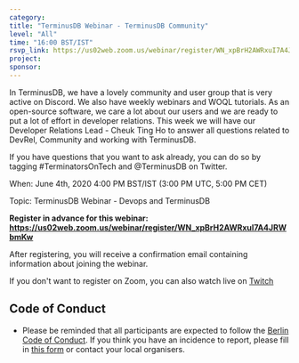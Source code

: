 ```yaml
---
category:
title: "TerminusDB Webinar - TerminusDB Community"
level: "All"
time: "16:00 BST/IST"
rsvp_link: https://us02web.zoom.us/webinar/register/WN_xpBrH2AWRxuI7A4JRWbmKw
project:
sponsor:
---
```


In TerminusDB, we have a lovely community and user group that is very active on Discord. We also have weekly webinars and WOQL tutorials. As an open-source software, we care a lot about our users and we are ready to put a lot of effort in developer relations. This week we will have our Developer Relations Lead - Cheuk Ting Ho to answer all questions related to DevRel, Community and working with TerminusDB.

If you have questions that you want to ask already, you can do so by tagging #TerminatorsOnTech and @TerminusDB on Twitter.

When: June 4th, 2020 4:00 PM BST/IST (3:00 PM UTC, 5:00 PM CET)

Topic: TerminusDB Webinar - Devops and TerminusDB

**Register in advance for this webinar:
<https://us02web.zoom.us/webinar/register/WN_xpBrH2AWRxuI7A4JRWbmKw>**

After registering, you will receive a confirmation email containing information about joining the webinar.

If you don't want to register on Zoom, you can also watch live on [Twitch](https://www.twitch.tv/terminusdb/)


Code of Conduct
---------------

- Please be reminded that all participants are expected to follow the [Berlin Code of Conduct](https://berlincodeofconduct.org/). If you think you have an incidence to report, please fill in [this form](https://forms.gle/hJdQsUQ7VsWj1NMn7) or contact your local organisers.
